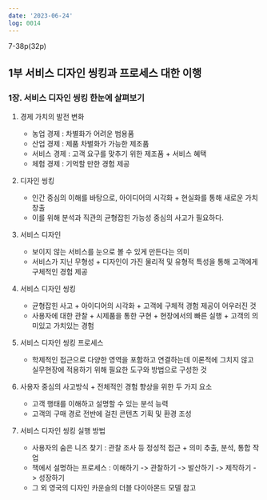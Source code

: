 ```yaml
---
date: '2023-06-24'
log: 0014
---
```


7-38p(32p)

## 1부 서비스 디자인 씽킹과 프로세스 대한 이행

### 1장. 서비스 디자인 씽킹 한눈에 살펴보기

1. 경제 가치의  발전 변화
	- 농업 경제 : 차별화가 어려운 범용품 
	- 산업 경제 : 제품 차별화가 가능한 제조품
	- 서비스  경제 : 고객 요구를 맞추기 위한 제조품 + 서비스 혜택
	- 체험 경제 : 기억할 만한 경험 제공

2. 디자인 씽킹
	- 인간 중심의 이해를 바탕으로, 아이디어의 시각화 + 현실화를 통해 새로운 가치 창출
	- 이를 위해 분석과 직관의 균형잡힌 가능성  중심의 사고가 필요하다.

3. 서비스 디자인
	- 보이지 않는 서비스를 눈으로 볼 수 있게 만든다는 의미
	- 서비스가 지닌 무형성 + 디자인이 가진 물리적 및 유형적 특성을 통해 고객에게 구체적인 경험 제공

4. 서비스 디자인 씽킹
	- 균형잡힌 사고 + 아이디어의 시각화 + 고객에 구체적 경험 제공이 어우러진 것
	- 사용자에 대한 관찰 + 시제품을 통한 구현 + 현장에서의 빠른 실행 + 고객의 의미있고 가치있는 경험

5. 서비스 디자인 씽킹 프로세스
	- 학제적인 접근으로 다양한 영역을 포함하고 연결하는데 이론적에 그치지 않고 실무현장에 적용하기 위해 필요한 도구와 방법으로 구성한 것

6. 사용자 중심의 사고방식 + 전체적인 경험 향상을 위한 두 가지 요소
	- 고객 행태를 이해하고 설명할 수 있는 분석 능력
	- 고객의 구매 경로 전반에 걸친 콘텐츠 기획 및 환경 조성

7. 서비스 디자인 씽킹 실행 방법
	- 사용자의 숨은 니즈 찾기 : 관찰 조사 등 정성적 접근 + 의미 추출, 분석, 통합 작업 
	- 책에서 설명하는 프로세스 : 이해하기 -> 관찰하기 -> 발산하기 -> 제작하기 -> 성장하기
	- 그 외 영국의 디자인 카운슬의 더블 다이아몬드 모델 참고


